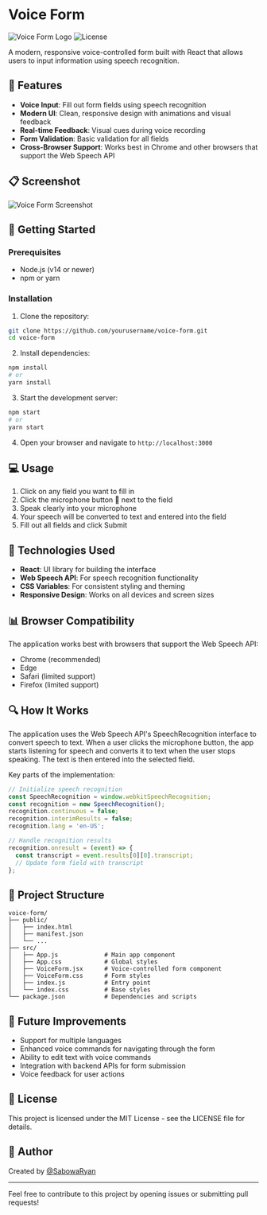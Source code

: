 # Voice Form

![Voice Form Logo](https://img.shields.io/badge/Voice%20Form-React-blue)
![License](https://img.shields.io/badge/License-MIT-green)

A modern, responsive voice-controlled form built with React that allows users to input information using speech recognition.

## 🎤 Features

- **Voice Input**: Fill out form fields using speech recognition
- **Modern UI**: Clean, responsive design with animations and visual feedback
- **Real-time Feedback**: Visual cues during voice recording
- **Form Validation**: Basic validation for all fields
- **Cross-Browser Support**: Works best in Chrome and other browsers that support the Web Speech API

## 📋 Screenshot

![Voice Form Screenshot](https://via.placeholder.com/800x500?text=Voice+Form+Screenshot)

## 🚀 Getting Started

### Prerequisites

- Node.js (v14 or newer)
- npm or yarn

### Installation

1. Clone the repository:
```bash
git clone https://github.com/yourusername/voice-form.git
cd voice-form
```

2. Install dependencies:
```bash
npm install
# or
yarn install
```

3. Start the development server:
```bash
npm start
# or
yarn start
```

4. Open your browser and navigate to `http://localhost:3000`

## 💻 Usage

1. Click on any field you want to fill in
2. Click the microphone button 🎤 next to the field
3. Speak clearly into your microphone
4. Your speech will be converted to text and entered into the field
5. Fill out all fields and click Submit

## 🔧 Technologies Used

- **React**: UI library for building the interface
- **Web Speech API**: For speech recognition functionality
- **CSS Variables**: For consistent styling and theming
- **Responsive Design**: Works on all devices and screen sizes

## 📊 Browser Compatibility

The application works best with browsers that support the Web Speech API:
- Chrome (recommended)
- Edge
- Safari (limited support)
- Firefox (limited support)

## 🔍 How It Works

The application uses the Web Speech API's SpeechRecognition interface to convert speech to text. When a user clicks the microphone button, the app starts listening for speech and converts it to text when the user stops speaking. The text is then entered into the selected field.

Key parts of the implementation:

```javascript
// Initialize speech recognition
const SpeechRecognition = window.webkitSpeechRecognition;
const recognition = new SpeechRecognition();
recognition.continuous = false;
recognition.interimResults = false;
recognition.lang = 'en-US';

// Handle recognition results
recognition.onresult = (event) => {
  const transcript = event.results[0][0].transcript;
  // Update form field with transcript
};
```

## 📁 Project Structure

```
voice-form/
├── public/
│   ├── index.html
│   ├── manifest.json
│   └── ...
├── src/
│   ├── App.js             # Main app component
│   ├── App.css            # Global styles
│   ├── VoiceForm.jsx      # Voice-controlled form component
│   ├── VoiceForm.css      # Form styles
│   ├── index.js           # Entry point
│   └── index.css          # Base styles
└── package.json           # Dependencies and scripts
```

## 📝 Future Improvements

- Support for multiple languages
- Enhanced voice commands for navigating through the form
- Ability to edit text with voice commands
- Integration with backend APIs for form submission
- Voice feedback for user actions

## 📄 License

This project is licensed under the MIT License - see the LICENSE file for details.

## 👤 Author

Created by [@SabowaRyan](https://x.com/SabowaRyan)

---

Feel free to contribute to this project by opening issues or submitting pull requests! 